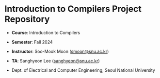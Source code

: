 # Introduction to Compilers Project Repository

- **Course**: Introduction to Compilers

- **Semester**: Fall 2024

- **Instructor**: Soo-Mook Moon (<smoon@snu.ac.kr>)

- **TA**: Sanghyeon Lee (<sanghyeon@snu.ac.kr>)

- Dept. of Electrical and Computer Engineering, Seoul National University